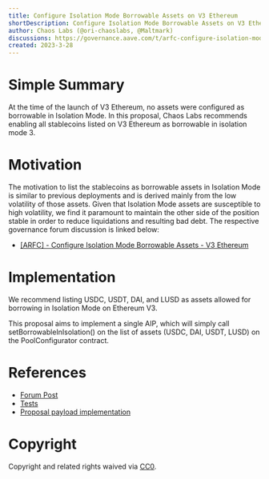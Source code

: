```yaml
---
title: Configure Isolation Mode Borrowable Assets on V3 Ethereum
shortDescription: Configure Isolation Mode Borrowable Assets on V3 Ethereum
author: Chaos Labs (@ori-chaoslabs, @Maltmark)
discussions: https://governance.aave.com/t/arfc-configure-isolation-mode-borrowable-assets-v3-ethereum/12420/1
created: 2023-3-28
---
```


# Simple Summary

At the time of the launch of V3 Ethereum, no assets were configured as borrowable in Isolation Mode. In this proposal, Chaos Labs recommends enabling all stablecoins listed on V3 Ethereum as borrowable in isolation mode 3.

# Motivation

The motivation to list the stablecoins as borrowable assets in Isolation Mode is similar to previous deployments and is derived mainly from the low volatility of those assets. Given that Isolation Mode assets are susceptible to high volatility, we find it paramount to maintain the other side of the position stable in order to reduce liquidations and resulting bad debt.
The respective governance forum discussion is linked below:

- [[ARFC] - Configure Isolation Mode Borrowable Assets - V3 Ethereum](https://governance.aave.com/t/arfc-configure-isolation-mode-borrowable-assets-v3-ethereum/12420/1)

# Implementation

We recommend listing USDC, USDT, DAI, and LUSD as assets allowed for borrowing in Isolation Mode on Ethereum V3.

This proposal aims to implement a single AIP, which will simply call setBorrowableInIsolation() on the list of assets (USDC, DAI, USDT, LUSD) on the PoolConfigurator contract.

# References

- [Forum Post](https://governance.aave.com/t/arfc-configure-isolation-mode-borrowable-assets-v3-ethereum/12420/1)
- [Tests](https://github.com/bgd-labs/aave-proposals/blob/main/src/AaveV3ETHIsoMode_20230330/AaveV3ETHIsoMode_20230330_Test.t.sol)
- [Proposal payload implementation](https://github.com/bgd-labs/aave-proposals/blob/main/src/AaveV3ETHIsoMode_20230330/AaveV3ETHIsoMode_20230330.sol)

# Copyright

Copyright and related rights waived via [CC0](https://creativecommons.org/publicdomain/zero/1.0/).
